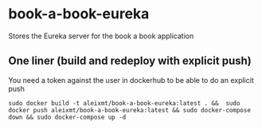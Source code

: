 # book-a-book-eureka
Stores the Eureka server for the book a book application


## One liner (build and redeploy with explicit push)
You need a token against the user in dockerhub to be able to do an explicit push
```shell
sudo docker build -t aleixmt/book-a-book-eureka:latest . &&  sudo docker push aleixmt/book-a-book-eureka:latest && sudo docker-compose down && sudo docker-compose up -d
```